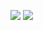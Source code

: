 [![](https://github-readme-stats.vercel.app/api?username=korywka&show_icons=true&hide_title=true&hide_border=true)](https://github.com/anuraghazra/github-readme-stats)
[![](https://github-readme-stats.vercel.app/api/top-langs/?username=korywka&hide_title=true&hide_border=true&langs_count=3)](https://github.com/anuraghazra/github-readme-stats)
